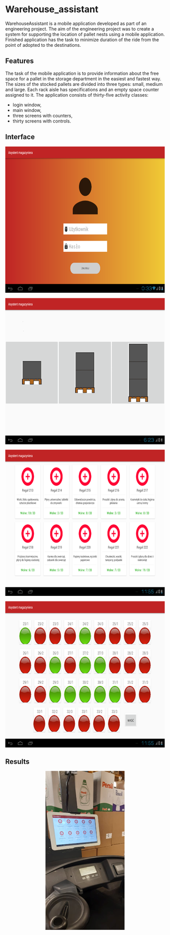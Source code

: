 # Warehouse_assistant
WarehouseAssistant is a mobile application developed as part of an engineering project. The aim of the engineering project was to create a system for supporting the location of pallet nests using a mobile application. 
Finished application has the task to minimize duration of the ride from the point of adopted to the destinations. 

## Features
The task of the mobile application is to provide information about the free space for a pallet in the storage department in the easiest and fastest way. 
The sizes of the stocked pallets are divided into three types: small, medium and large. 
Each rack aisle has specifications and an empty space counter assigned to it.
The application consists of thirty-five activity classes:
- login window,
- main window,
- three screens with counters,
- thirty screens with controls.

## Interface

<p align="center">
<img src="app/src/main/res/drawable/loginwindow.png" width="700" height="460" />
</p>

<p align="center">
<img src="app/src/main/res/drawable/mainwindow.png" width="700" height="460" />
</p>

<p align="center">
<img src="app/src/main/res/drawable/counterwindow.png" width="700" height="460" />
</p>

<p align="center">
<img src="app/src/main/res/drawable/controlswindow.png" width="700" height="460" />
</p>

## Results

<p align="center">
<img src="app/src/main/res/drawable/test.png" width="250" height="500" />
</p>
